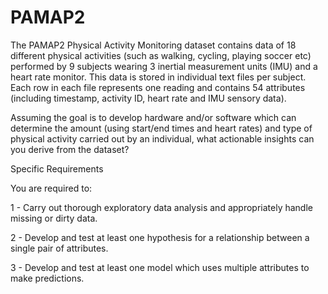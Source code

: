 # PAMAP2
The PAMAP2 Physical Activity Monitoring dataset  contains data of 18 different physical activities (such as walking, cycling, playing soccer etc) performed by 9 subjects wearing 3 inertial measurement units (IMU) and a heart rate monitor. This data is stored in individual text files per subject. Each row in each file represents one reading and contains 54 attributes (including timestamp, activity ID, heart rate and IMU sensory data).

Assuming the goal is to develop hardware and/or software which can determine the amount (using start/end times and heart rates) and type of physical activity carried out by an individual, what actionable insights can you derive from the dataset?

Specific Requirements

You are required to:

1 - Carry out thorough exploratory data analysis and appropriately handle missing or dirty data.

2 - Develop and test at least one hypothesis for a relationship between a single pair of attributes.

3 - Develop and test at least one model which uses multiple attributes to make predictions.
